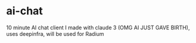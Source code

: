 # ai-chat
10 minute AI chat client I made with claude 3 (OMG AI JUST GAVE BIRTH), uses deepinfra, will be used for Radium
